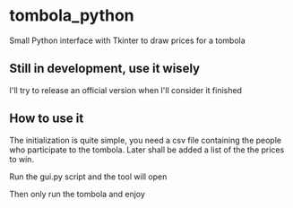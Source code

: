# tombola_python
Small Python interface with Tkinter to draw prices for a tombola 

## Still in development, use it wisely

I'll try to release an official version when I'll consider it finished

## How to use it
The initialization is quite simple, you need a csv file containing the people who participate to the tombola.
Later shall be added a list of the the prices to win.

Run the gui.py script and the tool will open

Then only run the tombola and enjoy

